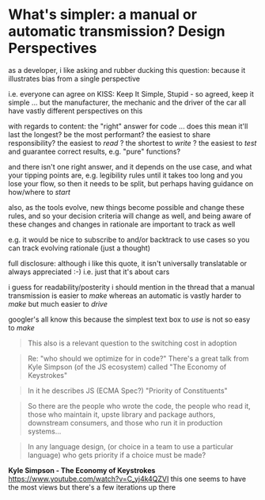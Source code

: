 # What's simpler: a manual or automatic transmission? Design Perspectives

as a developer, i like asking and rubber ducking this question: because it illustrates bias from a single perspective

i.e. everyone can agree on KISS: Keep It Simple, Stupid - so agreed, keep it simple ... but the manufacturer, the mechanic and the driver of the car all have vastly different perspectives on this

with regards to content: the "right" answer for code ... does this mean it'll last the longest? be the most performant? the easiest to share responsibility? the easiest to *read* ? the shortest to *write* ? the easiest to *test* and guarantee correct results, e.g. "pure" functions?

and there isn't one right answer, and it depends on the use case, and what your tipping points are, e.g. legibility rules until it takes too long and you lose your flow, so then it needs to be split, but perhaps having guidance on how/where to *start*

also, as the tools evolve, new things become possible and change these rules, and so your decision criteria will change as well, and being aware of these changes and changes in rationale are important to track as well

e.g. it would be nice to subscribe to and/or backtrack to use cases so you can track evolving rationale (just a thought)

full disclosure: although i like this quote, it isn't universally translatable or always appreciated :-)
i.e. just that it's about cars

i guess for readability/posterity i should mention in the thread that a manual transmission is easier to *make* whereas an automatic is vastly harder to *make* but much easier to *drive*

googler's all know this because the simplest text box to *use* is not so easy to *make*

> This also is a relevant question to the switching cost in adoption

> Re: "who should we optimize for in code?" There's a great talk from Kyle Simpson (of the JS ecosystem) called "The Economy of Keystrokes"

> In it he describes JS (ECMA Spec?) "Priority of Constituents"

> So there are the people who wrote the code, the people who read it, those who maintain it, upste library and package authors, downstream consumers, and those who run it in production systems...

> In any language design, (or choice in a team to use a particular language) who gets priority if a choice must be made?

**Kyle Simpson - The Economy of Keystrokes** https://www.youtube.com/watch?v=C_yj4k4QZVI this one seems to have the most views but there's a few iterations up there
